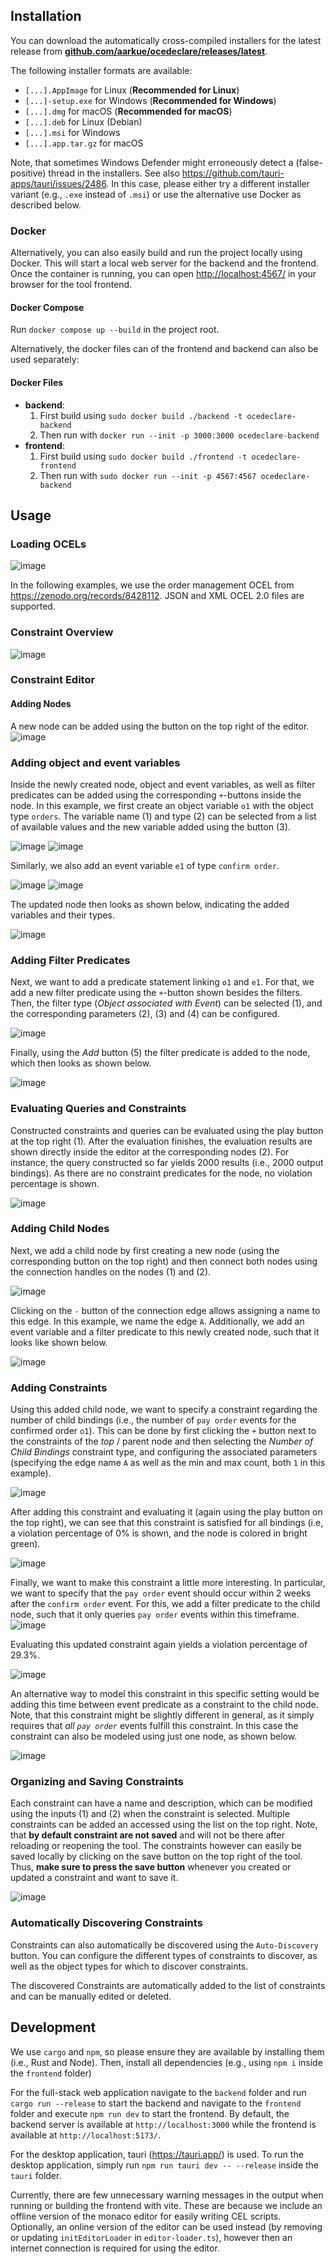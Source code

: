 ## Installation
You can download the automatically cross-compiled installers for the latest release from [__github.com/aarkue/ocedeclare/releases/latest__](https://github.com/aarkue/ocedeclare/releases/latest).

The following installer formats are available:
- `[...].AppImage` for Linux (__Recommended for Linux__)
- `[...]-setup.exe` for Windows (__Recommended for Windows__)
- `[...].dmg` for macOS (__Recommended for macOS__)
- `[...].deb` for Linux (Debian)
- `[...].msi` for Windows
- `[...].app.tar.gz` for macOS

Note, that sometimes Windows Defender might erroneously detect a (false-positive) thread in the installers.
See also https://github.com/tauri-apps/tauri/issues/2486.
In this case, please either try a different installer variant (e.g., `.exe` instead of `.msi`) or use the alternative use Docker as described below. 

### Docker

Alternatively, you can also easily build and run the project locally using Docker.
This will start a local web server for the backend and the frontend.
Once the container is running, you can open [http://localhost:4567/](http://localhost:4567/) in your browser for the tool frontend.

#### Docker Compose
Run `docker compose up --build` in the project root.

Alternatively, the docker files can of the frontend and backend can also be used separately:

#### Docker Files

- __backend__:
  1. First build using `sudo docker build ./backend -t ocedeclare-backend`
  2. Then run with `docker run --init -p 3000:3000 ocedeclare-backend`
- __frontend__:
  1. First build using `sudo docker build ./frontend -t ocedeclare-frontend`
  2. Then run with `sudo docker run --init -p 4567:4567 ocedeclare-backend`


## Usage

### Loading OCELs
![image](https://github.com/user-attachments/assets/98210a69-cd3d-4c75-a2c5-0ee5f2e44d94)

In the following examples, we use the order management OCEL from https://zenodo.org/records/8428112.
JSON and XML OCEL 2.0 files are supported.

### Constraint Overview
![image](https://github.com/user-attachments/assets/1604911e-e06e-4099-bcb8-628d89b2a4bd)

### Constraint Editor
#### Adding Nodes
A new node can be added using the button on the top right of the editor.
![image](https://github.com/user-attachments/assets/a1d19f6a-2bf0-4a9d-85aa-f65db7e35f8c)

### Adding object and event variables
Inside the newly created node, object and event variables, as well as filter predicates can be added using the corresponding `+`-buttons inside the node.
In this example, we first create an object variable `o1` with the object type `orders`.
The variable name (1) and type (2) can be selected from a list of available values and the new variable added using the button (3).

![image](https://github.com/user-attachments/assets/05106376-8094-44d3-bc1a-0dc5dbd4c152)
![image](https://github.com/user-attachments/assets/336d7bd3-c986-4f4e-a714-c2af0696b3fe)

Similarly, we also add an event variable `e1` of type `confirm order`.

![image](https://github.com/user-attachments/assets/b7b5286e-3b65-4318-827b-91204964b4eb)
![image](https://github.com/user-attachments/assets/6f46c0f5-c9a4-4904-aadc-52c0afa32ea4)

The updated node then looks as shown below, indicating the added variables and their types.

![image](https://github.com/user-attachments/assets/268fefb5-1a55-4e43-9ac3-7c47e7317557)

### Adding Filter Predicates

Next, we want to add a predicate statement linking `o1` and `e1`.
For that, we add a new filter predicate using the `+`-button shown besides the filters.
Then, the filter type (_Object associated with Event_) can be selected (1), and the corresponding parameters (2), (3) and (4) can be configured.


![image](https://github.com/user-attachments/assets/4af9e8ee-8a15-497b-a4cb-6e2aeaf15a46)

Finally, using the _Add_ button (5) the filter predicate is added to the node, which then looks as shown below.

![image](https://github.com/user-attachments/assets/9ca87d3c-2bb9-47c7-b628-3352bba0fa71)

### Evaluating Queries and Constraints

Constructed constraints and queries can be evaluated using the play button at the top right (1).
After the evaluation finishes, the evaluation results are shown directly inside the editor at the corresponding nodes (2).
For instance, the query constructed so far yields 2000 results (i.e., 2000 output bindings).
As there are no constraint predicates for the node, no violation percentage is shown.


![image](https://github.com/user-attachments/assets/9f311c29-a872-4860-80a8-90df679372df)

### Adding Child Nodes

Next, we add a child node by first creating a new node (using the corresponding button on the top right) and then connect both nodes using the connection handles on the nodes (1) and (2).

![image](https://github.com/user-attachments/assets/14a714f5-920a-4e6a-aab1-147c2c7ebf92)

Clicking on the `-` button of the connection edge allows assigning a name to this edge. In this example, we name the edge `A`.
Additionally, we add an event variable and a filter predicate to this newly created node, such that it looks like shown below.

![image](https://github.com/user-attachments/assets/74070713-259c-4c69-b03f-3b582108a2c6)

### Adding Constraints

Using this added child node, we want to specify a constraint regarding the number of child bindings (i.e., the number of `pay order` events for the confirmed order `o1`).
This can be done by first clicking the `+` button next to the constraints of the _top_ / parent node and then selecting the _Number of Child Bindings_ constraint type, and configuring the associated parameters (specifying the edge name `A` as well as the min and max count, both `1` in this example).

![image](https://github.com/user-attachments/assets/de200cf7-1af0-41b1-a1bb-20c38a0a896f)


After adding this constraint and evaluating it (again using the play button on the top right), we can see that this constraint is satisfied for all bindings (i.e, a violation percentage of 0% is shown, and the node is colored in bright green).

![image](https://github.com/user-attachments/assets/c615ea0f-9227-436d-95d6-cb0c2e2c3ecc)


Finally, we want to make this constraint a little more interesting.
In particular, we want to specify that the `pay order` event should occur within 2 weeks after the `confirm order` event.
For this, we add a filter predicate to the child node, such that it only queries `pay order` events within this timeframe.
![image](https://github.com/user-attachments/assets/aa834fcd-e4b3-4e87-9262-74fd9d73710d)

Evaluating this updated constraint again yields a violation percentage of 29.3%.

![image](https://github.com/user-attachments/assets/21e46af5-676c-4fc3-8b02-8f0a98ef9035)


An alternative way to model this constraint in this specific setting would be adding this time between event predicate as a constraint to the child node.
Note, that this constraint might be slightly different in general, as it simply requires that _all `pay order`_ events fulfill this constraint. 
In this case the constraint can also be modeled using just one node, as shown below.

![image](https://github.com/user-attachments/assets/d3753c87-a95f-4538-a001-b91fe791705b)

### Organizing and Saving Constraints
Each constraint can have a name and description, which can be modified using the inputs (1) and (2) when the constraint is selected.
Multiple constraints can be added an accessed using the list on the top right.
Note, that __by default constraint are not saved__ and will not be there after reloading or reopening the tool.
The constraints however can easily be saved locally by clicking on the save button on the top right of the tool.
Thus, __make sure to press the save button__ whenever you created or updated a constraint and want to save it.

![image](https://github.com/user-attachments/assets/62b0f291-2236-41f4-bddb-8089a342c5ab)


### Automatically Discovering Constraints
Constraints can also automatically be discovered using the `Auto-Discovery` button.
You can configure the different types of constraints to discover, as well as the object types for which to discover constraints.

The discovered Constraints are automatically added to the list of constraints and can be manually edited or deleted.

## Development

We use `cargo` and `npm`, so please ensure they are available by installing them (i.e., Rust and Node).
Then, install all dependencies (e.g., using `npm i` inside the `frontend` folder)

For the full-stack web application navigate to the `backend` folder and run `cargo run --release` to start the backend and navigate to the `frontend` folder and execute `npm run dev` to start the frontend. 
By default, the backend server is available at `http://localhost:3000` while the frontend is available at `http://localhost:5173/`.


For the desktop application, tauri (https://tauri.app/) is used.
To run the desktop application, simply run `npm run tauri dev -- --release` inside the `tauri` folder.


Currently, there are few unnecessary warning messages in the output when running or building the frontend with vite.
These are because we include an offline version of the monaco editor for easily writing CEL scripts.
Optionally, an online version of the editor can be used instead (by removing or updating `initEditorLoader` in `editor-loader.ts`), however then an internet connection is required for using the editor.
